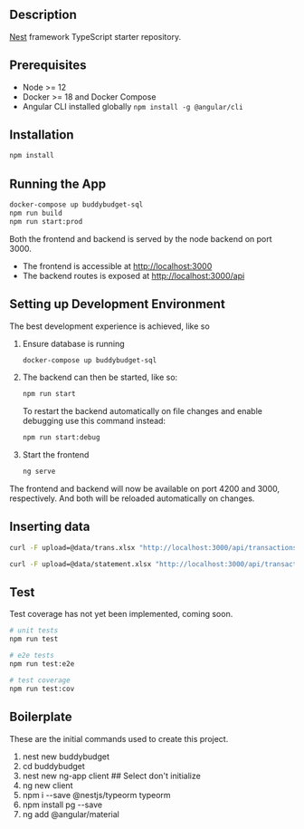 ## Description

[Nest](https://github.com/nestjs/nest) framework TypeScript starter repository.

## Prerequisites

* Node >= 12
* Docker >= 18 and Docker Compose
* Angular CLI installed globally `npm install -g @angular/cli`

## Installation

```bash
npm install
```

## Running the App
 
```bash
docker-compose up buddybudget-sql
npm run build
npm run start:prod
```

Both the frontend and backend is served by the node backend on port 3000.

* The frontend is accessible at <http://localhost:3000>
* The backend routes is exposed at <http://localhost:3000/api>

## Setting up Development Environment
The best development experience is achieved, like so

1. Ensure database is running
   
   ```bash
   docker-compose up buddybudget-sql   
   ```
2. The backend can then be started, like so:

   ```bash
   npm run start
   ```

   To restart the backend automatically on file changes and enable debugging
   use this command instead:

   ```bash
   npm run start:debug
   ```

2. Start the frontend
   
   ```bash
   ng serve
   ```

The frontend and backend will now be available on port 4200 and 3000, respectively. And both will be reloaded 
automatically on changes.

## Inserting data

```bash
curl -F upload=@data/trans.xlsx "http://localhost:3000/api/transactions/batch/xlxs?format=skandia"
```

```bash
curl -F upload=@data/statement.xlsx "http://localhost:3000/api/transactions/batch/xlxs?format=norwegian"
```

## Test

Test coverage has not yet been implemented, coming soon.

```bash
# unit tests
npm run test

# e2e tests
npm run test:e2e

# test coverage
npm run test:cov
```

## Boilerplate

These are the initial commands used to create this project.

1. nest new buddybudget
2. cd buddybudget
3. nest new ng-app client ## Select don't initialize
4. ng new client
5. npm i --save @nestjs/typeorm typeorm
6. npm install pg --save
7. ng add @angular/material
